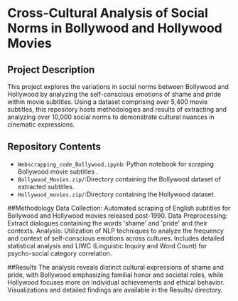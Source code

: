 # Cross-Cultural Analysis of Social Norms in Bollywood and Hollywood Movies

## Project Description
This project explores the variations in social norms between Bollywood and Hollywood by analyzing the self-conscious emotions of shame and pride within movie subtitles. Using a dataset comprising over 5,400 movie subtitles, this repository hosts methodologies and results of extracting and analyzing over 10,000 social norms to demonstrate cultural nuances in cinematic expressions. 

## Repository Contents
- `Webscrapping_code_Bollywood.ipynb`: Python notebook for scraping Bollywood movie subtitles .
- `Bollywood_Movies.zip/`:Directory containing the Bollywood dataset of extracted subtitles.
- `Hollywood_movies.zip/`:Directory containing the Hollywood dataset.

##Methodology
Data Collection: Automated scraping of English subtitles for Bollywood and Hollywood movies released post-1990.
Data Preprocessing: Extract dialogues containing the words 'shame' and 'pride' and their contexts.
Analysis: Utilization of NLP techniques to analyze the frequency and context of self-conscious emotions across cultures. Includes detailed statistical analysis and LIWC (Linguistic Inquiry and Word Count) for psycho-social category correlation.

##Results
The analysis reveals distinct cultural expressions of shame and pride, with Bollywood emphasizing familial honor and societal roles, while Hollywood focuses more on individual achievements and ethical behavior. Visualizations and detailed findings are available in the Results/ directory.
